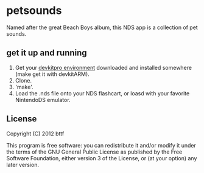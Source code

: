 # petsounds

Named after the great Beach Boys album, this NDS app is a collection of pet sounds.

## get it up and running
1. Get your [devkitpro environment](http://devkitpro.org/wiki/Getting_Started) downloaded and installed somewhere (make get it with devkitARM).
2. Clone.
3. 'make'.
4. Load the .nds file onto your NDS flashcart, or loasd with your favorite NintendoDS emulator.

## License

Copyright (C) 2012  bttf

This program is free software: you can redistribute it and/or modify
it under the terms of the GNU General Public License as published by
the Free Software Foundation, either version 3 of the License, or
(at your option) any later version.

